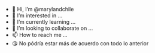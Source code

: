 - 👋 Hi, I’m @marylandchile
- 👀 I’m interested in ...
- 🌱 I’m currently learning ...
- 💞️ I’m looking to collaborate on ...
- 📫 How to reach me ...
- 😘 No pódría estar más de acuerdo con todo lo anterior

<!---
marylandchile/marylandchile is a ✨ special ✨ repository because its `README.md` (this file) appears on your GitHub profile.
You can click the Preview link to take a look at your changes.
--->
